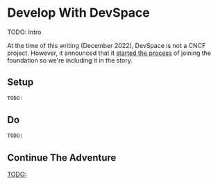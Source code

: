 # Develop With DevSpace

TODO: Intro

At the time of this writing (December 2022), DevSpace is not a CNCF project. However, it announced that it [started the process](https://thenewstack.io/?p=22695066) of joining the foundation so we're including it in the story.

## Setup

```bash
TODO:
```

## Do

```bash
TODO:
```

## Continue The Adventure

[TODO:](TODO:)
